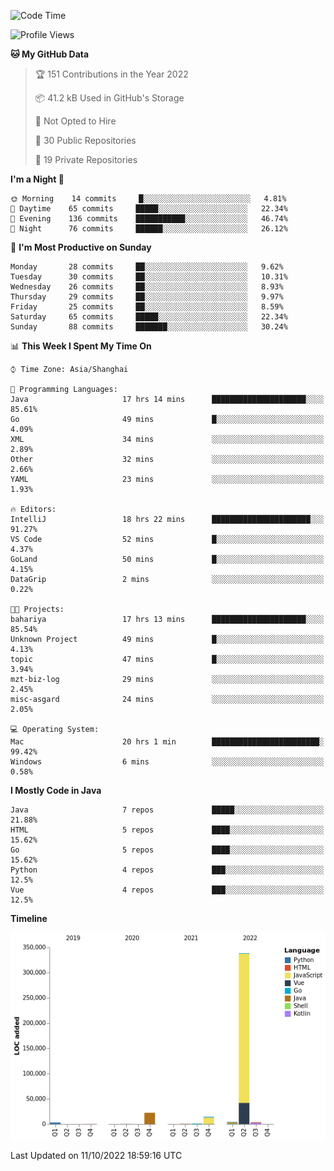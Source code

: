 <!--START_SECTION:waka-->
![Code Time](http://img.shields.io/badge/Code%20Time-1%2C252%20hrs%2025%20mins-blue)

![Profile Views](http://img.shields.io/badge/Profile%20Views-0-blue)

**🐱 My GitHub Data** 

> 🏆 151 Contributions in the Year 2022
 > 
> 📦 41.2 kB Used in GitHub's Storage 
 > 
> 🚫 Not Opted to Hire
 > 
> 📜 30 Public Repositories 
 > 
> 🔑 19 Private Repositories  
 > 
**I'm a Night 🦉** 

```text
🌞 Morning    14 commits     █░░░░░░░░░░░░░░░░░░░░░░░░   4.81% 
🌆 Daytime    65 commits     █████░░░░░░░░░░░░░░░░░░░░   22.34% 
🌃 Evening    136 commits    ███████████░░░░░░░░░░░░░░   46.74% 
🌙 Night      76 commits     ██████░░░░░░░░░░░░░░░░░░░   26.12%

```
📅 **I'm Most Productive on Sunday** 

```text
Monday       28 commits     ██░░░░░░░░░░░░░░░░░░░░░░░   9.62% 
Tuesday      30 commits     ██░░░░░░░░░░░░░░░░░░░░░░░   10.31% 
Wednesday    26 commits     ██░░░░░░░░░░░░░░░░░░░░░░░   8.93% 
Thursday     29 commits     ██░░░░░░░░░░░░░░░░░░░░░░░   9.97% 
Friday       25 commits     ██░░░░░░░░░░░░░░░░░░░░░░░   8.59% 
Saturday     65 commits     █████░░░░░░░░░░░░░░░░░░░░   22.34% 
Sunday       88 commits     ███████░░░░░░░░░░░░░░░░░░   30.24%

```


📊 **This Week I Spent My Time On** 

```text
⌚︎ Time Zone: Asia/Shanghai

💬 Programming Languages: 
Java                     17 hrs 14 mins      █████████████████████░░░░   85.61% 
Go                       49 mins             █░░░░░░░░░░░░░░░░░░░░░░░░   4.09% 
XML                      34 mins             ░░░░░░░░░░░░░░░░░░░░░░░░░   2.89% 
Other                    32 mins             ░░░░░░░░░░░░░░░░░░░░░░░░░   2.66% 
YAML                     23 mins             ░░░░░░░░░░░░░░░░░░░░░░░░░   1.93%

🔥 Editors: 
IntelliJ                 18 hrs 22 mins      ██████████████████████░░░   91.27% 
VS Code                  52 mins             █░░░░░░░░░░░░░░░░░░░░░░░░   4.37% 
GoLand                   50 mins             █░░░░░░░░░░░░░░░░░░░░░░░░   4.15% 
DataGrip                 2 mins              ░░░░░░░░░░░░░░░░░░░░░░░░░   0.22%

🐱‍💻 Projects: 
bahariya                 17 hrs 13 mins      █████████████████████░░░░   85.54% 
Unknown Project          49 mins             █░░░░░░░░░░░░░░░░░░░░░░░░   4.13% 
topic                    47 mins             █░░░░░░░░░░░░░░░░░░░░░░░░   3.94% 
mzt-biz-log              29 mins             ░░░░░░░░░░░░░░░░░░░░░░░░░   2.45% 
misc-asgard              24 mins             ░░░░░░░░░░░░░░░░░░░░░░░░░   2.05%

💻 Operating System: 
Mac                      20 hrs 1 min        ████████████████████████░   99.42% 
Windows                  6 mins              ░░░░░░░░░░░░░░░░░░░░░░░░░   0.58%

```

**I Mostly Code in Java** 

```text
Java                     7 repos             █████░░░░░░░░░░░░░░░░░░░░   21.88% 
HTML                     5 repos             ████░░░░░░░░░░░░░░░░░░░░░   15.62% 
Go                       5 repos             ████░░░░░░░░░░░░░░░░░░░░░   15.62% 
Python                   4 repos             ███░░░░░░░░░░░░░░░░░░░░░░   12.5% 
Vue                      4 repos             ███░░░░░░░░░░░░░░░░░░░░░░   12.5%

```


**Timeline**

![Chart not found](https://raw.githubusercontent.com/youtiaoguagua/youtiaoguagua/master/charts/bar_graph.png) 


 Last Updated on 11/10/2022 18:59:16 UTC
<!--END_SECTION:waka-->